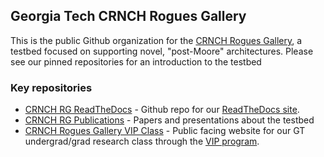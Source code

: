 ## Georgia Tech CRNCH Rogues Gallery

This is the public Github organization for the [CRNCH Rogues Gallery](https://crnch-rg.cc.gatech.edu/), a testbed focused on supporting novel, "post-Moore" architectures. Please see our pinned repositories for an introduction to the testbed 

### Key repositories
* [CRNCH RG ReadTheDocs](https://github.com/gt-crnch-rg/read-the-docs) - Github repo for our [ReadTheDocs site](https://gt-crnch-rg.readthedocs.io/en/main/).
* [CRNCH RG Publications](https://github.com/gt-crnch-rg/rg-publications) - Papers and presentations about the testbed
* [CRNCH Rogues Gallery VIP Class](https://github.com/gt-crnch-rg/fc-with-rg-vip) - Public facing website for our GT undergrad/grad research class through the [VIP program](https://vip.gatech.edu/).
